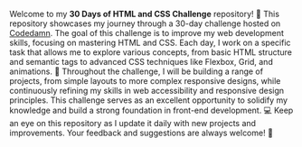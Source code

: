 Welcome to my **30 Days of HTML and CSS Challenge** repository! 🚀 This repository showcases my journey through a 30-day challenge hosted on [Codedamn](https://codedamn.com). The goal of this challenge is to improve my web development skills, focusing on mastering HTML and CSS. Each day, I work on a specific task that allows me to explore various concepts, from basic HTML structure and semantic tags to advanced CSS techniques like Flexbox, Grid, and animations. 🎨 Throughout the challenge, I will be building a range of projects, from simple layouts to more complex responsive designs, while continuously refining my skills in web accessibility and responsive design principles. This challenge serves as an excellent opportunity to solidify my knowledge and build a strong foundation in front-end development. 💻 Keep an eye on this repository as I update it daily with new projects and improvements. Your feedback and suggestions are always welcome! 🙌
